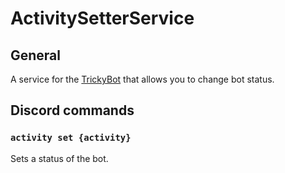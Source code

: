 # ActivitySetterService
## General
A service for the [TrickyBot](https://github.com/TrickyBestia/TrickyBot) that allows you to change bot status.
## Discord commands
### `activity set {activity}`
Sets a status of the bot.